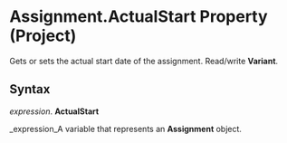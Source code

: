 
# Assignment.ActualStart Property (Project)

Gets or sets the actual start date of the assignment. Read/write  **Variant**.


## Syntax

 _expression_. **ActualStart**

 _expression_A variable that represents an  **Assignment** object.

